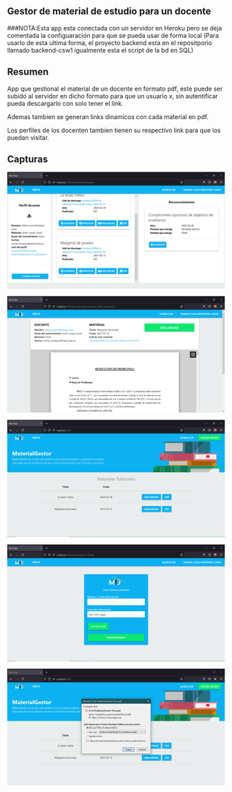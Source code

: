 ## Gestor de material de estudio para un docente

###NOTA:Esta app esta conectada con un servidor en Heroku pero se deja comentada la configuaración
para que se pueda usar de forma local (Para usarlo de esta ultima forma, el proyecto backend 
esta en el repositporio llamado backend-csw1 igualmente esta el script de la bd en SQL)

## Resumen
App que gestional el material de un docente en formato pdf, este puede ser subido al servidor en dicho formato
para que un usuario x, sin autentificar pueda descargarlo con solo tener el link.

Ademas tambien se generan links dinamicos con cada material en pdf.

Los perfiles de los docenten tambien tienen su respectivo link para que los puedan visitar.

## Capturas

![alt captura 1](https://github.com/DuvanCorrea/frontend-csw1/blob/master/examples/Screenshot_1.png)

![alt captura 2](https://github.com/DuvanCorrea/frontend-csw1/blob/master/examples/Screenshot_2.png)

![alt captura 3](https://github.com/DuvanCorrea/frontend-csw1/blob/master/examples/Screenshot_3.png)

![alt captura 4](https://github.com/DuvanCorrea/frontend-csw1/blob/master/examples/Screenshot_4.png)

![alt captura 5](https://github.com/DuvanCorrea/frontend-csw1/blob/master/examples/Screenshot_5.png)
